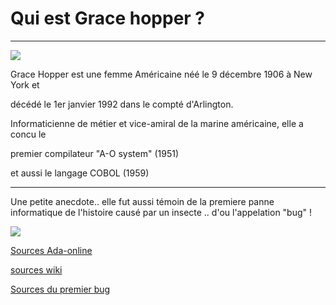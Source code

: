 # Qui est Grace hopper ? 
***
![](https://upload.wikimedia.org/wikipedia/commons/thumb/5/55/Grace_Hopper.jpg/220px-Grace_Hopper.jpg)



Grace Hopper est une femme Américaine néé le 9 décembre 1906 à New York et 

décédé le 1er janvier 1992 dans le compté d'Arlington. 

Informaticienne de métier et vice-amiral de la marine américaine, elle a concu le 

premier compilateur "A-O system" (1951)

et aussi le langage COBOL (1959) 
***

Une petite anecdote.. elle fut aussi témoin de  la premiere panne informatique de l'histoire causé par un insecte .. d'ou l'appelation "bug" !

![](http://i.f1g.fr/media/ext/805x453_crop/www.lefigaro.fr/medias/2013/12/09/PHO9a07b8f4-609d-11e3-b28f-e74beff93259-805x453.jpg)

[Sources Ada-online](http://www.ada-online.org/frada/spip93a3.html?article100)

[sources wiki](https://en.wikipedia.org/wiki/Grace_Hopper)

[Sources du premier bug](http://www.lefigaro.fr/culture/2013/12/09/03004-20131209ARTFIG00311-grace-hopper-l-inventrice-du-bug.php)













